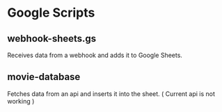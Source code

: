 # Google Scripts
## webhook-sheets.gs
Receives data from a webhook and adds it to Google Sheets.
## movie-database
Fetches data from an api and inserts it into the sheet. ( Current api is not working )

